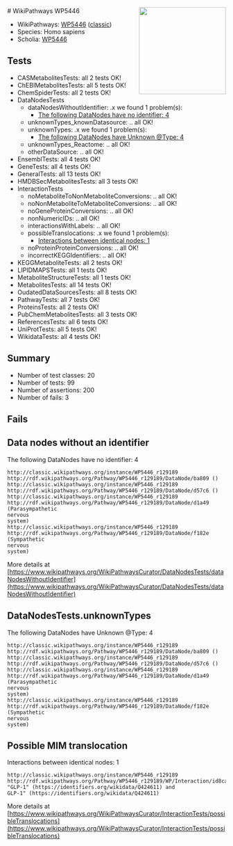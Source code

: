 <img style="float: right; width: 200px" src="https://upload.wikimedia.org/wikipedia/commons/thumb/8/83/Wplogo_with_text_500.png/640px-Wplogo_with_text_500.png" />
# WikiPathways WP5446

* WikiPathways: [WP5446](https://wikipathways.org/pathways/WP5446) ([classic](https://classic.wikipathways.org/instance/WP5446))
* Species: Homo sapiens
* Scholia: [WP5446](https://scholia.toolforge.org/wikipathways/WP5446)
## Tests
* CASMetabolitesTests: all 2 tests OK!
* ChEBIMetabolitesTests: all 5 tests OK!
* ChemSpiderTests: all 2 tests OK!
* DataNodesTests
    * dataNodesWithoutIdentifier: .x we found 1 problem(s):
        * [The following DataNodes have no identifier: 4](#d2d32fa3)
    * unknownTypes_knownDatasource: .. all OK!
    * unknownTypes: .x we found 1 problem(s):
        * [The following DataNodes have Unknown @Type: 4](#839973e2)
    * unknownTypes_Reactome: .. all OK!
    * otherDataSource: .. all OK!
* EnsemblTests: all 4 tests OK!
* GeneTests: all 4 tests OK!
* GeneralTests: all 13 tests OK!
* HMDBSecMetabolitesTests: all 3 tests OK!
* InteractionTests
    * noMetaboliteToNonMetaboliteConversions: .. all OK!
    * noNonMetaboliteToMetaboliteConversions: .. all OK!
    * noGeneProteinConversions: .. all OK!
    * nonNumericIDs: .. all OK!
    * interactionsWithLabels: .. all OK!
    * possibleTranslocations: .x we found 1 problem(s):
        * [Interactions between identical nodes: 1](#1c118206)
    * noProteinProteinConversions: .. all OK!
    * incorrectKEGGIdentifiers: .. all OK!
* KEGGMetaboliteTests: all 2 tests OK!
* LIPIDMAPSTests: all 1 tests OK!
* MetaboliteStructureTests: all 1 tests OK!
* MetabolitesTests: all 14 tests OK!
* OudatedDataSourcesTests: all 8 tests OK!
* PathwayTests: all 7 tests OK!
* ProteinsTests: all 2 tests OK!
* PubChemMetabolitesTests: all 3 tests OK!
* ReferencesTests: all 6 tests OK!
* UniProtTests: all 5 tests OK!
* WikidataTests: all 4 tests OK!


## Summary

* Number of test classes: 20
* Number of tests: 99
* Number of assertions: 200
* Number of fails: 3

## Fails

<a name="d2d32fa3" />

## Data nodes without an identifier

The following DataNodes have no identifier: 4
```
http://classic.wikipathways.org/instance/WP5446_r129189 http://rdf.wikipathways.org/Pathway/WP5446_r129189/DataNode/ba809 ()
http://classic.wikipathways.org/instance/WP5446_r129189 http://rdf.wikipathways.org/Pathway/WP5446_r129189/DataNode/d57c6 ()
http://classic.wikipathways.org/instance/WP5446_r129189 http://rdf.wikipathways.org/Pathway/WP5446_r129189/DataNode/d1a49 (Parasympathetic
nervous 
system)
http://classic.wikipathways.org/instance/WP5446_r129189 http://rdf.wikipathways.org/Pathway/WP5446_r129189/DataNode/f182e (Sympathetic 
nervous 
system)
```

More details at [https://www.wikipathways.org/WikiPathwaysCurator/DataNodesTests/dataNodesWithoutIdentifier](https://www.wikipathways.org/WikiPathwaysCurator/DataNodesTests/dataNodesWithoutIdentifier)

<a name="839973e2" />

## DataNodesTests.unknownTypes

The following DataNodes have Unknown @Type: 4
```
http://classic.wikipathways.org/instance/WP5446_r129189 http://rdf.wikipathways.org/Pathway/WP5446_r129189/DataNode/ba809 ()
http://classic.wikipathways.org/instance/WP5446_r129189 http://rdf.wikipathways.org/Pathway/WP5446_r129189/DataNode/d57c6 ()
http://classic.wikipathways.org/instance/WP5446_r129189 http://rdf.wikipathways.org/Pathway/WP5446_r129189/DataNode/d1a49 (Parasympathetic
nervous 
system)
http://classic.wikipathways.org/instance/WP5446_r129189 http://rdf.wikipathways.org/Pathway/WP5446_r129189/DataNode/f182e (Sympathetic 
nervous 
system)
```

<a name="1c118206" />

## Possible MIM translocation

Interactions between identical nodes: 1
```
http://classic.wikipathways.org/instance/WP5446_r129189 http://rdf.wikipathways.org/Pathway/WP5446_r129189/WP/Interaction/id8cac31c7 "GLP-1" (https://identifiers.org/wikidata/Q424611) and 
GLP-1" (https://identifiers.org/wikidata/Q424611)
```

More details at [https://www.wikipathways.org/WikiPathwaysCurator/InteractionTests/possibleTranslocations](https://www.wikipathways.org/WikiPathwaysCurator/InteractionTests/possibleTranslocations)

